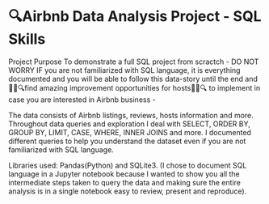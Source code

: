 # 🔍Airbnb Data Analysis Project - SQL Skills
Project Purpose
To demonstrate a full SQL project from scractch - DO NOT WORRY IF you are not familiarized with SQL language, it is everything documented and you will be able to follow this data-story until the end and 🕵🏻🔍find amazing improvement opportunities for hosts🕵🏻🔍 to implement in case you are interested in Airbnb business -

The data consists of Airbnb listings, reviews, hosts information and more. Throughout data queries and exploration I deal with SELECT, ORDER BY, GROUP BY, LIMIT, CASE, WHERE, INNER JOINS and more. I documented different queries to help you understand the dataset even if you are not familiarized with SQL language.

Libraries used: Pandas(Python) and SQLite3. (I chose to document SQL language in a Jupyter notebook because I wanted to show you all the intermediate steps taken to query the data and making sure the entire analysis is in a single notebook easy to review, present and reproduce).
